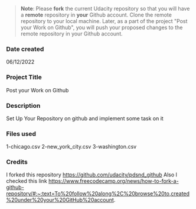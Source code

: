 >**Note**: Please **fork** the current Udacity repository so that you will have a **remote** repository in **your** Github account. Clone the remote repository to your local machine. Later, as a part of the project "Post your Work on Github", you will push your proposed changes to the remote repository in your Github account.

### Date created
06/12/2022

### Project Title
Post your Work on Github

### Description
Set Up Your Repository on github and implement some task on it

### Files used
1-chicago.csv
2-new_york_city.csv
3-washington.csv

### Credits
I forked this repository https://github.com/udacity/pdsnd_github
Also I checked this link https://www.freecodecamp.org/news/how-to-fork-a-github-repository/#:~:text=To%20follow%20along%2C%20browse%20to,created%20under%20your%20GitHub%20account.

